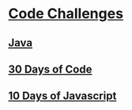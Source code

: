 # [Code Challenges](/readme.md)

## [Java](/java/readme.md)

## [30 Days of Code](/30-days-of-code/readme.md)

## [10 Days of Javascript](/10-days-of-javascript/readme.md)
